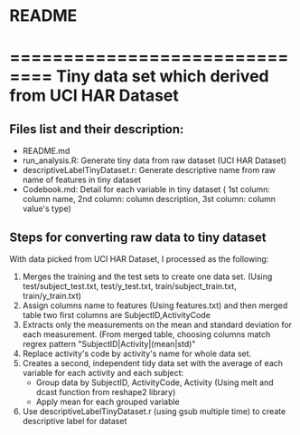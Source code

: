 # README
==============================
Tiny data set which derived from UCI HAR Dataset
==============================
## Files list and their description:
- README.md
- run_analysis.R: Generate tiny data from raw dataset (UCI HAR Dataset)
- descriptiveLabelTinyDataset.r: Generate descriptive name from raw name of features in tiny dataset
- Codebook.md: Detail for each variable in tiny dataset ( 1st column: column name, 2nd column: column description, 3st column: column value's type)
## Steps for converting raw data to tiny dataset
With data picked from UCI HAR Dataset, I processed as the following:
1. Merges the training and the test sets to create one data set. (Using test/subject_test.txt, test/y_test.txt, train/subject_train.txt, train/y_train.txt)
2. Assign columns name to features (Using features.txt) and then merged table two first columns are SubjectID,ActivityCode
3. Extracts only the measurements on the mean and standard deviation for each measurement. (From merged table, choosing columns match regrex pattern "SubjectID|Activity|(mean|std)"
3. Replace activity's code by activity's name for whole data set.
4. Creates a second, independent tidy data set with the average of each variable for each activity and each subject:
   - Group data by SubjectID, ActivityCode, Activity (Using melt and dcast function from reshape2 library)
   - Apply mean for each grouped variable 
5. Use descriptiveLabelTinyDataset.r (using gsub multiple time) to create descriptive label for dataset